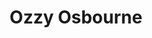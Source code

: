 ---
title: "Ozzy Osbourne"
summary: "British Multi-platinum recording artist, a Rock & Roll Hall of Fame inductee and a three-time Grammy® winning singer and songwriter, who has sold more than 120 million albums worldwide, best known as the lead singer of rock band and his solo band as well. **Note:** Credits that either are the real surname alone or include the real forename belong to the real name profile *John Osbourne *. Born: 3 December 1948 in Aston, Birmingham, West Midlands, England, UK. Husband to , he has five biological and two adopted children, son-in-law of music businessman , and brother-in-law of . With Sharon, he is father to & Jessica , , , and . Previously worked in an abattoir before he was famous."
image: "ozzy-osbourne.jpg"
apple_music_artist_url: "https://music.apple.com/gb/artist/ozzy-osbourne/886834"
---